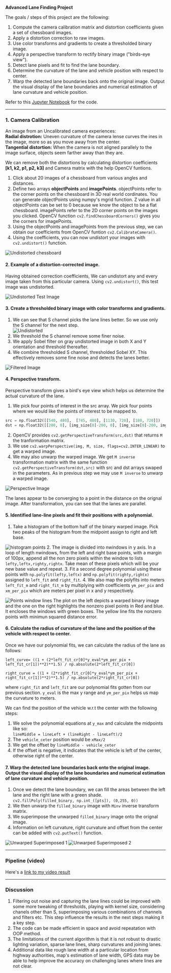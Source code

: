 

**Advanced Lane Finding Project**

The goals / steps of this project are the following:

1. Compute the camera calibration matrix and distortion coefficients given a set of chessboard images.
2. Apply a distortion correction to raw images.
3. Use color transforms and gradients to create a thresholded binary image.
4. Apply a perspective transform to rectify binary image ("birds-eye view").
5. Detect lane pixels and fit to find the lane boundary.
6. Determine the curvature of the lane and vehicle position with respect to center.
7. Warp the detected lane boundaries back onto the original image. Output the visual display of the lane boundaries and numerical estimation of lane curvature and vehicle position.

Refer to this [Jupyter Notebook](./Advanced_Lane_Lines.ipynb) for the code.

---
### 1. Camera Calibration

An image from an Uncalibrated camera experiences: <br>
**Radial distrotion:** Uneven curvature of the camera lense curves the ines in the image, more so as you move away from the center. <br>
**Tangential distortion:** When the camera is not aligned parallely to the image surface, objects seem farther away than they are.

We can remove both the distortions by calculating distortion coefficients **[k1, k2, p1, p2, k3]** and Camera matrix with the help OpenCV funtions.
1. Click about 20 images of a chessboard from various angles and distances.
2. Define two arrays **objectPoints** and **imagePoints**. objectPoints refer to the corner points on the chessboard in 3D real world cordinates. You can generate objectPoints using numpy's mgrid function. Z value in all objectPoints can be set to 0 because we know the object to be a flat chessboard. imagePoints refer to the 2D corner points on the images you clicked. OpenCV function `cv2.findChessboardCorners()` gives you the corners for imagePoints.
3. Using the objectPoints and imagePoints from the previous step, we can obtain our coefficients from OpenCV funtion `cv2.CalibrateCamera()`.
4. Using the coefficients, you can now undistort your images with `cv2.undistort()` function.

![Undistorted chessboard](./output_images/chessboard_undistorted.png)

#### 2. Example of a distortion-corrected image.
Having obtained correction coefficients, We can undistort any and every image taken from this particular camera. Using `cv2.undistort()`, this test image was undistorted.

![Undistorted Test Image](./output_images/undistorted1.png)

#### 3. Create a thresholded binary image with color transforms and gradients.

1. We can see that S channel picks the lane lines better. So we use only the S channel for the next step. <br> ![Undistorted](./output_images/hls.png)
2. We threshold the S channel remove some finer noise.
3. We apply Sobel filter on gray undistorted image in both X and Y orientation and threshold thereafter.
4. We combine thresholded S channel, thresholded Sobel XY. This effectively removes some fine noise and detects the lanes better.<br>

![Filtered Image](./output_images/sobelxy_s.png)

#### 4. Perspective transform.
Perspective transform gives a bird's eye view which helps us determine the actual curvature of the lane.
1. We pick four points of interest in the src array. We pick four points where we would like the points of interest to be mapped to. <br>
  ```python
  src = np.float32([[540, 480],  [745, 480], [1130, 720], [180, 720]])
  dst = np.float32([[200, 0], [img_size[0]-200, 0], [img_size[0]-200, img_size[1]], [200, img_size[1]]])
  ```
2. OpenCV provides `cv2.getPerspectiveTransform(src,dst)` that returns `M` the tranformation matrix.
3. We use `cv2.warpPerspective(img, M, size, flags=cv2.INTER_LINEAR)` to get a warped image.
4. We may also unwarp the warped image. We get `M inverse` transformation matrix with the same function `cv2.getPerspectiveTransform(dst,src)` with src and dst arrays swaped in the parameters. As in previous step we may use `M inverse` to unwarp a warped image.<br>

![Perspective Image](./output_images/perspective.png)

The lanes appear to be converging to a point in the distance on the orignal image. After transformation, you can see that the lanes are parallel.

#### 5. Identified lane-line pixels and fit their positions with a polynomial.
1. Take a histogram of the bottom half of the binary warped image. Pick two peaks of the histogram from the midpoint assign to right and left base. <br>
  
  ![histogram points](./output_images/base_points_hist.png)
2. The image is divided into nwindows in y axis. In a loop of length nwindows, from the left and right base points, with a margin of 100px, append all the non zero pixels within the window to lists `lefty,leftx,righty,rightx`. Take mean of these pixels which will be your new base value and repeat.
3. Fit a second degree polynomial using these points with `np.polyfit(lefty,leftx)` and `np.polyfit(righty,rightx)` assigned to `left_fit` and `right_fit`.
4. We also map the polyfits into meters `left_fit_m` and `right_fit_m` by multiplying with coefficients `ym_per_pix` and `xm_per_pix` which are meters per pixel in x and y respectively.<br>

![Points window lines](./output_images/window_line_points.png)
The plot on the left depicts a warped binary image and the one on the right highlights the nonzero pixel points in Red and blue. It encloses the windows with green boxes. The yellow line fits the nonzero points with minimun squared distance error.
<br>

#### 6. Calculate the radius of curvature of the lane and the position of the vehicle with respect to center.

Once we have our polynomial fits, we can calculate the radius of the lane as follows:

`left_curve= ((1 + (2*left_fit_cr[0]*y_eval*ym_per_pix + left_fit_cr[1])**2)**1.5) / np.absolute(2*left_fit_cr[0])`

`right_curve = ((1 + (2*right_fit_cr[0]*y_eval*ym_per_pix + right_fit_cr[1])**2)**1.5) / np.absolute(2*right_fit_cr[0])`

where `right_fit` and `left_fit` are our polynomial fits gotten from our previous section. `y_eval` is the max y range and `ym_per_pix` helps us map the curvature to meters.

We can find the position of the vehicle w.r.t the center with the following steps:
1. We solve the polynomial equations at `y_max` and calculate the midpoints like so: <br>
`lineMiddle = lineLeft + (lineRight - lineLeft)/2`
2. The `vehicle_ceter` position would be `xMax/2`
3. We get the offset by `lineMiddle - vehicle_ceter`
4. If the offset is negative, it indicates that the vehicle is left of the center, otherwise right of the center.

#### 7. Warp the detected lane boundaries back onto the original image. Output the visual display of the lane boundaries and numerical estimation of lane curvature and vehicle position.

1. Once we detect the lane boundary, we can fill the areas between the left lane and the right lane with a green shade. <br>
`cv2.fillPoly(filled_binary, np.int_([pts]), (0,255, 0))`
2. We then unwarp the `filled_binary` image with `Minv` inverse transform matrix.
3. We superimpose the unwarped `filled_binary` image onto the orignal image.
4. Information on left curvature, right curvature and offset from the center can be added with `cv2.putText()` function. <br>

![Unwarped Superimposed 1](./output_images/unwarp_lane1.png)
![Unwarped Superimposed 2](./output_images/unwarp_lane.png)

---

### Pipeline (video)

Here's a [link to my video result](./project_video.mp4)

---

### Discussion
1. Filtering out noise and capturing the lane lines could be improved with some more tweaking of thresholds, playing with kernel size, considering chanels other than S, superimposing various combinations of channels and filters etc. This step influence the results in the next steps making it a key step.
2. The code can be made efficient in space and avoid repeatation with OOP method.
3. The limitations of the current algorithm is that it is not robust to drastic lighting variation, sparse lane lines, sharp curvatures and joining lanes.
4. Additional data like rough lane width at a particular location from highway authorities, map's estimation of lane width, GPS data  may be able to help improve the accuracy on challenging lanes where lines are not clear.

